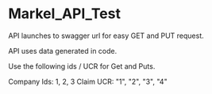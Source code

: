 # Markel_API_Test

API launches to swagger url for easy GET and PUT request.

API uses data generated in code.

Use the following ids / UCR for Get and Puts.

Company Ids: 1, 2, 3
Claim UCR: "1", "2", "3", "4"

